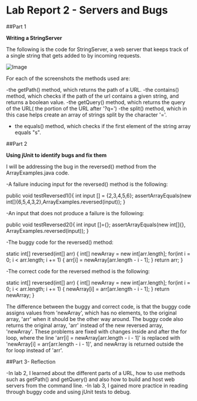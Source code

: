 # Lab Report 2 - Servers and Bugs

##Part 1

**Writing a StringServer**

The following is the code for StringServer, a web server that keeps track of a single string that gets added to by incoming requests.

![Image](StringServerCode.png)

For each of the screenshots the methods used are:

-the getPath() method, which returns the path of a URL.
-the contains() method, which checks if the path of the url contains a given string, and returns a boolean value.
-the getQuery() method, which returns the query of the URL( the portion of the URL after '?q=')
-the split() method, which in this case helps create an array of strings split by the character '='.
- the equals() method, which checks if the first element of the string array equals "s".


##Part 2

**Using jUnit to identify bugs and fix them**

I will be addressing the bug in the reversed() method from the ArrayExamples.java code.

-A failure inducing input for the reversed() method is the following:

public void testReversed1(){
int input [] = {2,3,4,5,6};
assertArrayEquals(new int[]{6,5,4,3,2},ArrayExamples.reversed(input));
}

-An input that does not produce a failure is the following:

public void testReversed2(){
int input []={};
assertArrayEquals(new int[]{}, ArrayExamples.reversed(input));
}

-The buggy code for the reversed() method:

  static int[] reversed(int[] arr) {
    int[] newArray = new int[arr.length];
    for(int i = 0; i < arr.length; i += 1) {
      arr[i] = newArray[arr.length - i - 1];
    }
    return arr;
  }
  
-The correct code for the reversed method is the following:

  static int[] reversed(int[] arr) {
    int[] newArray = new int[arr.length];
    for(int i = 0; i < arr.length; i += 1) {
      newArray[i] = arr[arr.length - i - 1];
    }
    return newArray;
  }
  
  The difference between the buggy and correct code, is that the buggy code assigns values from 'newArray', which has no elements, to the original array, 'arr' when it should be the other way around. 
  The buggy code also returns the original array, 'arr' instead of the new reversed array, 'newArray'.
  These problems are fixed with changes inside and after the for loop, where the line 'arr[i] = newArray[arr.length - i - 1]' is replaced with 'newArray[i] = arr[arr.length - i - 1]', and newArray is returned outside the for loop instead of 'arr'.

##Part 3- Reflection

-In lab 2, I learned about the different parts of a URL, how to use methods such as getPath() and getQuery() and also how to build and host web servers from the command line.
-In lab 3, I gained more practice in reading through buggy code and using jUnit tests to debug.

